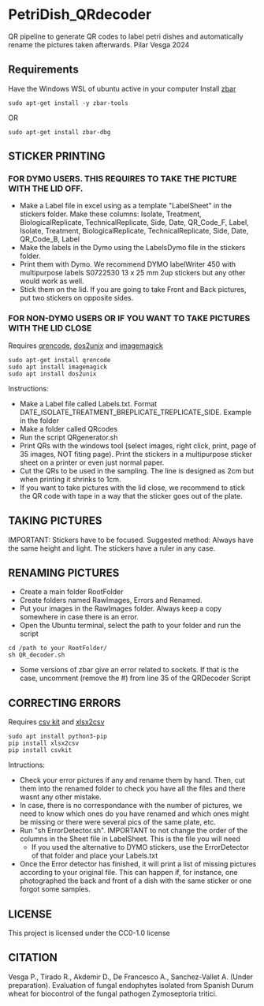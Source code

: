 # PetriDish_QRdecoder
QR pipeline to generate QR codes to label petri dishes and automatically rename the pictures taken afterwards. 
Pilar Vesga 2024

## Requirements
Have the Windows WSL of ubuntu active in your computer
Install [zbar](https://manpages.ubuntu.com/manpages/xenial/man1/zbarimg.1.html)
```
sudo apt-get install -y zbar-tools
```
OR
```
sudo apt-get install zbar-dbg
```

## STICKER PRINTING
### FOR DYMO USERS. THIS REQUIRES TO TAKE THE PICTURE WITH THE LID OFF.
* Make a Label file in excel using as a template "LabelSheet" in the stickers folder. Make these columns: Isolate, Treatment, BiologicalReplicate, TechnicalReplicate, Side, Date, QR_Code_F, Label, Isolate, Treatment, BiologicalReplicate, TechnicalReplicate,	Side, Date, QR_Code_B, Label
* Make the labels in the Dymo using the LabelsDymo file in the stickers folder.
* Print them with Dymo. We recommend  DYMO labelWriter 450 with multipurpose labels S0722530 13 x 25 mm 2up stickers but any other would work as well. 
* Stick them on the lid. If you are going to take Front and Back pictures, put two stickers on opposite sides. 

### FOR NON-DYMO USERS OR IF YOU WANT TO TAKE PICTURES WITH THE LID CLOSE
Requires [qrencode](https://unix.stackexchange.com/questions/654784/how-can-i-generate-qr-codes-with-subtitles), [dos2unix](https://manpages.ubuntu.com/manpages/trusty/es/man1/dos2unix.1.html) and [imagemagick](https://imagemagick.org/script/convert.php)
```
sudo apt-get install qrencode
sudo apt install imagemagick
sudo apt install dos2unix
```
Instructions:
* Make a Label file called Labels.txt. Format DATE_ISOLATE_TREATMENT_BREPLICATE_TREPLICATE_SIDE. Example in the folder
* Make a folder called QRcodes
* Run the script QRgenerator.sh
* Print QRs with the windows tool (select images, right click, print, page of 35 images,  NOT fiting page). Print the stickers in a multipurpose sticker sheet on a printer or even just normal paper.
* Cut the QRs to be used in the sampling. The line is designed as 2cm but when printing it shrinks to 1cm.
* If you want to take pictures with the lid close, we recommend to stick the QR code with tape in a way that the sticker goes out of the plate.

## TAKING PICTURES
IMPORTANT: Stickers have to be focused. Suggested method: Always have the same height and light. The stickers have a ruler in any case.
	
## RENAMING PICTURES 
* Create a main folder RootFolder
* Create folders named RawImages, Errors and Renamed. 
* Put your images in the RawImages folder. Always keep a copy somewhere in case there is an error. 
* Open the Ubuntu terminal, select the path to your folder and run the script

```
cd /path to your RootFolder/ 
sh QR_decoder.sh
```
* Some versions of zbar give an error related to sockets. If that is the case, uncomment (remove the #) from line 35 of the QRDecoder Script
  
## CORRECTING ERRORS
Requires [csv kit](https://csvkit.readthedocs.io/en/latest/) and [xlsx2csv](https://github.com/dilshod/xlsx2csv)
```
sudo apt install python3-pip
pip install xlsx2csv 
pip install csvkit
```
Intructions:
* Check your error pictures if any and rename them by hand. Then, cut them into the renamed folder to check you have all the files and there wasnt any other mistake. 
* In case, there is no correspondance with the number of pictures, we need to know which ones do you have renamed and which ones might be missing or there were several pics of the same plate, etc. 
* Run "sh ErrorDetector.sh". IMPORTANT to not change the order of the columns in the Sheet file in LabelSheet. This is the file you will need 
	* If you used the alternative to DYMO stickers, use the ErrorDetector of that folder and place your Labels.txt 
* Once the Error detector has finished, it will print a list of missing pictures according to your original file. This can happen if, for instance, one photographed the back and front of a dish with the same sticker or one forgot some samples. 

## LICENSE

This project is licensed under the CC0-1.0 license

## CITATION
Vesga P., Tirado R., Akdemir D., De Francesco A., Sanchez-Vallet A. (Under preparation). Evaluation of fungal endophytes isolated from Spanish Durum wheat for biocontrol of the fungal pathogen Zymoseptoria tritici.
